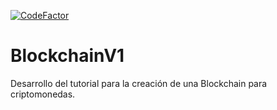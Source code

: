 [![CodeFactor](https://www.codefactor.io/repository/github/pbalbuena/blockchain-v1/badge)](https://www.codefactor.io/repository/github/pbalbuena/blockchain-v1)

# BlockchainV1

Desarrollo del tutorial para la creación de una Blockchain para criptomonedas.
